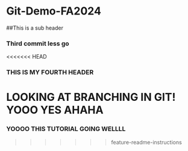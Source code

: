 # Git-Demo-FA2024
##This is a sub header

### Third commit less go

<<<<<<< HEAD

### THIS IS MY FOURTH HEADER
LOOKING AT BRANCHING IN GIT! YOOO YES AHAHA
=======
### YOOOO THIS TUTORIAL GOING WELLLL
>>>>>>> feature-readme-instructions
